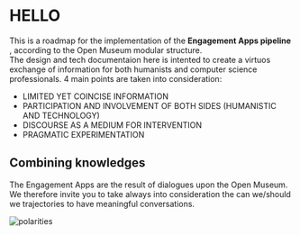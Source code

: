 # HELLO
This is a roadmap for the implementation of the <b> Engagement Apps pipeline </b>, according to the Open Museum modular structure. <br>
The design and tech documentaion here is intented to create a virtuos exchange of information for both humanists and computer science professionals. 4 main points are taken into consideration: <br>
- LIMITED YET COINCISE INFORMATION <br>
- PARTICIPATION AND INVOLVEMENT OF BOTH SIDES (HUMANISTIC AND TECHNOLOGY) <br>
- DISCOURSE AS A MEDIUM FOR INTERVENTION <br>
- PRAGMATIC EXPERIMENTATION <br>



## Combining knowledges
The Engagement Apps are the result of dialogues upon the Open Museum. We therefore invite you to take always into consideration the can we/should we trajectories to have meaningful conversations.

![polarities](polarities.jpg)
